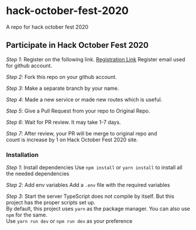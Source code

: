 # hack-october-fest-2020
A repo for hack october fest 2020 

## Participate in Hack October Fest 2020

_Step 1_: Register on the following link. [Registration Link](https://hacktoberfest.digitalocean.com/login)
Register email used for github account.

_Step 2_: Fork this repo on your github account.

_Step 3_: Make a separate branch by your name.

_Step 4_: Made a new service or made new routes which is useful.

_Step 5_: Give a Pull Request from your repo to Original Repo.

_Step 6_: Wait for PR review.
It may take 1-7 days.

_Step 7_: After review, your PR will be merge to original repo and<br/>
count is increase by 1 on Hack October Fest 2020 site.


### Installation

_Step 1_: Install dependencies
Use `npm install` or `yarn install` to install all the needed dependencies

_Step 2_: Add env variables
Add a `.env` file with the required variables

_Step 3_: Start the server
TypeScript does not compile by itself. But this project has the proper scripts set up.<br>By default, this project uses `yarn` as the package manager. You can also use `npm` for the same.<br>Use `yarn run dev` or `npm run dev` as your preference
